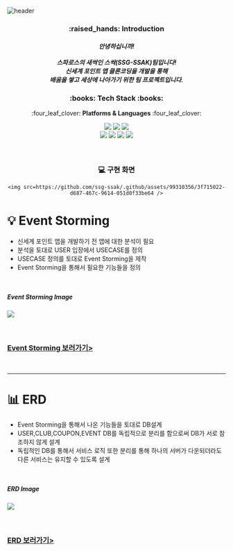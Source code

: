![header](https://capsule-render.vercel.app/api?type=waving&color=28794D&height=300&section=header&text=SSG-SSAK&fontColor=ffffff&fontSize=90&animation=fadeIn&fontAlignY=38&desc=%ec%8b%a0%ec%84%b8%ea%b3%84%ed%8f%ac%ec%9d%b8%ed%8a%b8%ec%95%b1+%ed%81%b4%eb%a1%a0%ec%bd%94%eb%94%a9&descAlignY=60&descAlign=50)

<div align=center>
	<h3>:raised_hands: Introduction</h3>
	<h5>
		안녕하십니까!<br><br>
		스파로스의 새싹인 스싹(SSG-SSAK)팀입니다!<br>
		신세계 포인트 앱 클론코딩을 개발을 통해<br>
		배움을 쌓고 세상에 나아가기 위한 팀 프로젝트입니다.
	</h5>
	
	
</div>
<p></p>

<div align=center>
	<h3>:books: Tech Stack :books:</h3>
	<p>:four_leaf_clover: <strong>Platforms & Languages</strong> :four_leaf_clover:</p>
</div>
<div align="center">  
	<img src="https://img.shields.io/badge/Next.js-000000?style=flat&logo=Next.js&logoColor=white" />
	<img src="https://img.shields.io/badge/Spring boot-6DB33F?style=flat&logo=springboot&logoColor=white" />
	
  <img src="https://img.shields.io/badge/Spring Securityt-6DB33F?style=flat&logo=springsecurity&logoColor=white" />
  <br>
  <img src="https://img.shields.io/badge/MySQL-4479A1?style=flat&logo=MySQL&logoColor=white" />
  <img src="https://img.shields.io/badge/javascript-F7DF1E?style=flat&logo=javascript&logoColor=white" />
  <img src="https://img.shields.io/badge/CSS-1572B6?style=flat&logo=CSS3&logoColor=white" />
  <img src="https://img.shields.io/badge/Python-3776AB?style=flat&logo=Python&logoColor=white" />
  <br>
<br>
<br>
<h3>💻 구현 화면</h3>
<div align="center">

	<img src=https://github.com/ssg-ssak/.github/assets/99310356/3f715022-d687-467c-9614-051d0f33be64 />

</div>
</div>

 <h1>💡 Event Storming </h1>
 <ul>
	 <li>신세계 포인트 앱을 개발하기 전 앱에 대한 분석이 필요</li>
	 <li>분석을 토대로 USER 입장에서 USECASE를 정의</li>
	 <li>USECASE 정의를 토대로 Event Storming을 제작</li>
	 <li>Event Storming을 통해서 필요한 기능들을 정의</li>
</ul>
<br>
<div>
	<h5>Event Storming Image</h5>
	<img src=https://github.com/ssg-ssak/.github/assets/99310356/77428175-0f81-45d2-8797-f087aa6b1c1c/>
	<br>
	<br>
	<br>
	<h3><a href=https://miro.com/app/board/uXjVMyZkHiY=/?share_link_id=200377205789>Event Storming 보러가기></a></h3>
</div>

<br>
<hr>
<h1>📊 ERD </h1>
<ul>
	 <li>Event Storming을 통해서 나온 기능들을 토대로 DB설계</li>
	 <li>USER,CLUB,COUPON,EVENT DB를 독립적으로 분리를 함으로써 DB가 서로 참조하지 않게 설계</li>
	 <li>독립적인 DB를 통해서 서비스 로직 또한 분리를 통해 하나의 서버가 다운되더라도 다른 서비스는 유지할 수 있도록 설계</li>
</ul>
<br>
<div>
	<h5>ERD Image</h5>
	<img src=https://github.com/ssg-ssak/.github/assets/99310356/534cd652-7748-49ef-a775-edafbee6a539/>
	<br>
	<br>
	<br>
	<h3><a href=https://www.erdcloud.com/d/MuEJZmcHnriHcdguK>ERD 보러가기></a></h3>
</div>





